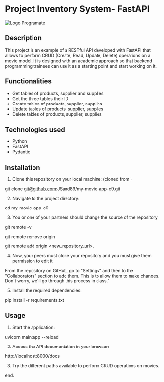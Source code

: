 # Project Inventory System- FastAPI

<img src="img/programate-academy.png" alt="Logo Programate">

## Description

This project is an example of a RESTful API developed with FastAPI that allows to perform CRUD (Create, Read, Update, Delete) operations on a movie model. It is designed with an academic approach so that backend programming trainees can use it as a starting point and start working on it.

## Functionalities

- Get tables of products, supplier and supplies
- Get the three tables their ID
- Create tables of products, supplier, supplies
- Update tables of products, supplier, supplies 
- Delete tables of products, supplier, supplies

##  Technologies used

- Python
- FastAPI
- Pydantic

## Installation

1. Clone this repository on your local machine:
   (cloned from )

git clone git@github.com:JSand89/my-movie-app-c9.git


2. Navigate to the project directory:

cd my-movie-app-c9

3. You or one of your partners should change the source of the repository 

git remote -v

git remote remove origin

git remote add origin <new_repository_url>.

4. Now, your peers must clone your repository and you must give them permission to edit it

From the repository on GitHub, go to "Settings" and then to the "Collaborators" section to add them. This is to allow them to make changes. Don't worry, we'll go through this process in class."

5. Install the required dependencies:

pip install -r requirements.txt


## Usage

1. Start the application:

uvicorn main:app --reload


2. Access the API documentation in your browser:

http://localhost:8000/docs


3. Try the different paths available to perform CRUD operations on movies.

end.